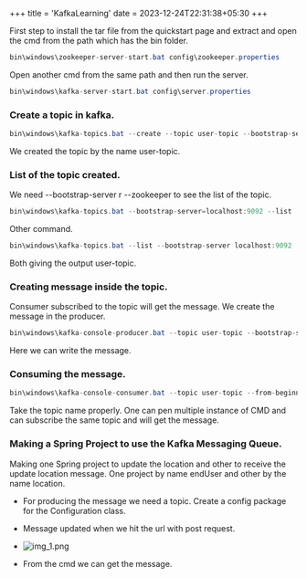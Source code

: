 +++
title = 'KafkaLearning'
date = 2023-12-24T22:31:38+05:30
+++


First step to install the tar file from the quickstart page and extract and open the cmd from the path which has the bin folder.
```java
bin\windows\zookeeper-server-start.bat config\zookeeper.properties
```
Open another cmd from the same path and then run the server.
```java
bin\windows\kafka-server-start.bat config\server.properties
```
### Create a topic in kafka.
```java
bin\windows\kafka-topics.bat --create --topic user-topic --bootstrap-server localhost:9092
```
We created the topic by the name user-topic.
### List of the topic created.
We need --bootstrap-server r --zookeeper to see the list of the topic.
```java
bin\windows\kafka-topics.bat --bootstrap-server=localhost:9092 --list
```
Other command.
```java
bin\windows\kafka-topics.bat --list --bootstrap-server localhost:9092
```
Both giving the output user-topic.
### Creating message inside the topic.
Consumer subscribed to the topic will get the message. We create the message in the producer.
```java
bin\windows\kafka-console-producer.bat --topic user-topic --bootstrap-server localhost:9092
```
Here we can write the message.
### Consuming the message.
```java
bin\windows\kafka-console-consumer.bat --topic user-topic --from-beginning --bootstrap-server localhost:9092
```

Take the topic name properly. One can pen multiple instance of CMD and can subscribe the same topic and will get the message.

### Making a Spring Project to use the Kafka Messaging Queue.
Making one Spring project to update the location and other to receive the update location message.
One project by name endUser and other by the name location.

- For producing the message we need a topic. Create a config package for the Configuration class.

- Message updated when we hit the url with post request.
- ![img_1.png](/images/img31.png)
- From the cmd we can get the message.